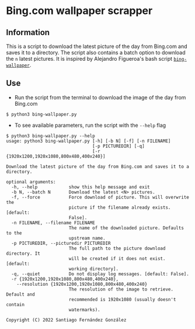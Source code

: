 # Bing.com wallpaper scrapper

## Information
This is a script to download the latest picture of the day from Bing.com and saves it to a directory. The script also contains a batch option to download the `n` latest pictures. It is inspired by Alejandro Figueroa's bash script [`bing-wallpaper`](https://github.com/thejandroman/bing-wallpaper).

## Use
- Run the script from the terminal to download the image of the day from Bing.com
```commandline
$ python3 bing-wallpaper.py 
```
- To see available parameters, run the script with the `--help` flag
```commandline
$ python3 bing-wallpaper.py --help
usage: python3 bing-wallpaper.py [-h] [-b N] [-f] [-n FILENAME]
                                 [-p PICTUREDIR] [-q]
                                 [-r {1920x1200,1920x1080,800x480,400x240}]

Download the latest picture of the day from Bing.com and saves it to a
directory.

optional arguments:
  -h, --help            show this help message and exit
  -b N, --batch N       Download the latest <N> pictures.
  -f, --force           Force download of picture. This will overwrite the
                        picture if the filename already exists. [default:
                        False].
  -n FILENAME, --filename FILENAME
                        The name of the downloaded picture. Defaults to the
                        upstream name.
  -p PICTUREDIR, --picturedir PICTUREDIR
                        The full path to the picture download directory. It
                        will be created if it does not exist. [default:
                        working directory].
  -q, --quiet           Do not display log messages. [default: False].
  -r {1920x1200,1920x1080,800x480,400x240}, 
    --resolution {1920x1200,1920x1080,800x480,400x240}
                        The resolution of the image to retrieve. Default and
                        recommended is 1920x1080 (usually doesn't contain
                        watermarks).

Copyright (C) 2022 Santiago Fernández González
```